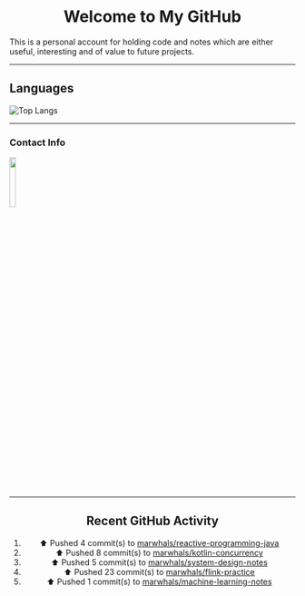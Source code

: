 <div style="text-align: center;">

# Welcome to My GitHub

</div>

This is a personal account for holding code and notes which are either useful, interesting and of value to future projects.

---
## Languages

![Top Langs](https://github-readme-stats.vercel.app/api/top-langs/?username=marwhals&layout=compact&bg_color=282c34&text_color=ffffff&title_color=ff5733)
 
---

### Contact Info

<a href="https://www.linkedin.com/in/marjanmubarok/">
  <img src="https://upload.wikimedia.org/wikipedia/commons/0/01/LinkedIn_Logo.svg" width="15%">
</a>

---

<div style="text-align: center;">

## Recent GitHub Activity

<!--RECENT_ACTIVITY:start-->
1. ⬆️ Pushed 4 commit(s) to [marwhals/reactive-programming-java](https://github.com/marwhals/reactive-programming-java)<br>
2. ⬆️ Pushed 8 commit(s) to [marwhals/kotlin-concurrency](https://github.com/marwhals/kotlin-concurrency)<br>
3. ⬆️ Pushed 5 commit(s) to [marwhals/system-design-notes](https://github.com/marwhals/system-design-notes)<br>
4. ⬆️ Pushed 23 commit(s) to [marwhals/flink-practice](https://github.com/marwhals/flink-practice)<br>
5. ⬆️ Pushed 1 commit(s) to [marwhals/machine-learning-notes](https://github.com/marwhals/machine-learning-notes)<br>
<!--RECENT_ACTIVITY:end-->

</div>